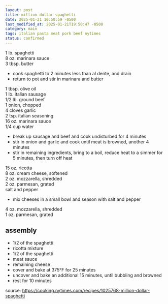 ```yaml
---
layout: post
title: million dollar spaghetti
date: 2025-01-21 10:50:59 -0500
last_modified_at: 2025-01-21T19:50:47 -0500
category: main
tags: italian pasta meat pork beef nytimes
status: confirmed
---
```


1 lb. spaghetti  
8 oz. marinara sauce  
3 tbsp. butter  
* cook spaghetti to 2 minutes less than al dente, and drain
* return to pot and stir in marinara and butter

1 tbsp. olive oil  
1 lb. italian sausage  
1/2 lb. ground beef  
1 onion, chopped  
4 cloves garlic  
2 tsp. italian seasoning  
16 oz. marinara sauce  
1/4 cup water
* break up sausage and beef and cook undisturbed for 4 minutes
* stir in onion and garlic and cook until meat is browned, another 4 minutes
* stir in remaining ingredients, bring to a boil, reduce heat to a simmer for 5 minutes, then turn
  off heat

15 oz. ricotta  
8 oz. cream cheese, softened  
2 oz. mozzarella, shredded  
2 oz. parmesan, grated  
salt and pepper  
* mix cheeses in a small bowl and season with salt and pepper

4 oz. mozzarella, shredded  
1 oz. parmesan, grated  

## assembly
* 1/2 of the spaghetti
* ricotta mixture
* 1/2 of the spaghetti
* meat sauce
* remaining cheese
* cover and bake at 375°F for 25 minutes
* uncover and bake an additional 15 minutes, until bubbling and browned
* rest for 10 minutes

source: <https://cooking.nytimes.com/recipes/1025768-million-dollar-spaghetti>
